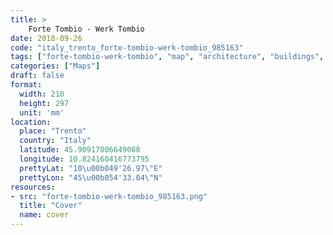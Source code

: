 ```yaml
---
title: > 
    Forte Tombio - Werk Tombio
date: 2018-09-26
code: "italy_trento_forte-tombio-werk-tombio_985163"
tags: ["forte-tombio-werk-tombio", "map", "architecture", "buildings", "Trento", "Italy"]
categories: ["Maps"]
draft: false
format:
  width: 210
  height: 297
  unit: 'mm'
location:
  place: "Trento"
  country: "Italy"
  latitude: 45.90917806649088
  longitude: 10.824160416773795
  prettyLat: "10\u00b049'26.97\"E"
  prettyLon: "45\u00b054'33.04\"N"
resources:
- src: "forte-tombio-werk-tombio_985163.png"
  title: "Cover"
  name: cover
---
```

